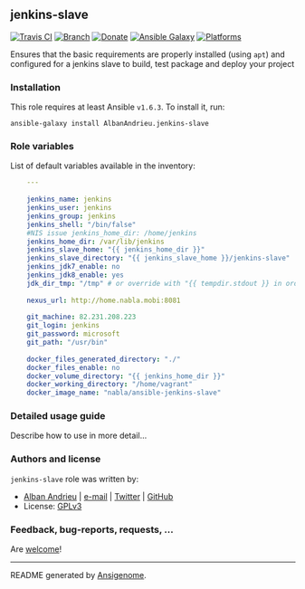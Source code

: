 ## jenkins-slave

[![Travis CI](http://img.shields.io/travis/AlbanAndrieu/ansible-jenkins-slave.svg?style=flat)](http://travis-ci.org/AlbanAndrieu/ansible-jenkins-slave) [![Branch](http://img.shields.io/github/tag/AlbanAndrieu/ansible-jenkins-slave.svg?style=flat-square)](https://github.com/AlbanAndrieu/ansible-jenkins-slave/tree/master) [![Donate](https://img.shields.io/gratipay/AlbanAndrieu.svg?style=flat)](https://www.gratipay.com/AlbanAndrieu)  [![Ansible Galaxy](http://img.shields.io/badge/galaxy-AlbanAndrieu.jenkins-slave-660198.svg?style=flat)](https://galaxy.ansible.com/list#/roles/1998) [![Platforms](http://img.shields.io/badge/platforms-ubuntu-lightgrey.svg?style=flat)](#)

Ensures that the basic requirements are properly installed (using `apt`) and configured for a jenkins slave to build, test package and deploy your project

### Installation

This role requires at least Ansible `v1.6.3`. To install it, run:

    ansible-galaxy install AlbanAndrieu.jenkins-slave



### Role variables

List of default variables available in the inventory:

```yaml
    ---
    
    jenkins_name: jenkins
    jenkins_user: jenkins
    jenkins_group: jenkins
    jenkins_shell: "/bin/false"
    #NIS issue jenkins_home_dir: /home/jenkins
    jenkins_home_dir: /var/lib/jenkins
    jenkins_slave_home: "{{ jenkins_home_dir }}"
    jenkins_slave_directory: "{{ jenkins_slave_home }}/jenkins-slave"
    jenkins_jdk7_enable: no
    jenkins_jdk8_enable: yes
    jdk_dir_tmp: "/tmp" # or override with "{{ tempdir.stdout }} in order to have be sure to download the file"
    
    nexus_url: http://home.nabla.mobi:8081
    
    git_machine: 82.231.208.223
    git_login: jenkins
    git_password: microsoft
    git_path: "/usr/bin"
    
    docker_files_generated_directory: "./"
    docker_files_enable: no
    docker_volume_directory: "{{ jenkins_home_dir }}"
    docker_working_directory: "/home/vagrant"
    docker_image_name: "nabla/ansible-jenkins-slave"
```


### Detailed usage guide

Describe how to use in more detail...


### Authors and license

`jenkins-slave` role was written by:
- [Alban Andrieu](fr.linkedin.com/in/nabla/) | [e-mail](mailto:alban.andrieu@free.fr) | [Twitter](https://twitter.com/AlbanAndrieu) | [GitHub](https://github.com/AlbanAndrieu)
- License: [GPLv3](https://tldrlegal.com/license/gnu-general-public-license-v3-%28gpl-3%29)

### Feedback, bug-reports, requests, ...

Are [welcome](https://github.com/AlbanAndrieu/ansible-jenkins-slave/issues>)!

***

README generated by [Ansigenome](https://github.com/nickjj/ansigenome/).

